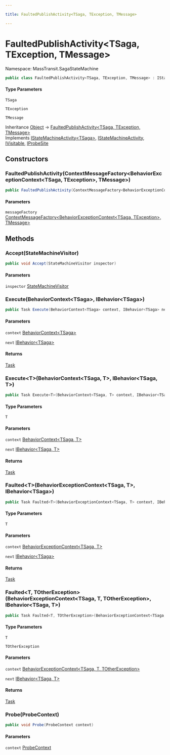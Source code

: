 ```yaml
---

title: FaultedPublishActivity<TSaga, TException, TMessage>

---
```


# FaultedPublishActivity\<TSaga, TException, TMessage\>

Namespace: MassTransit.SagaStateMachine

```csharp
public class FaultedPublishActivity<TSaga, TException, TMessage> : IStateMachineActivity<TSaga>, IStateMachineActivity, IVisitable, IProbeSite
```

#### Type Parameters

`TSaga`<br/>

`TException`<br/>

`TMessage`<br/>

Inheritance [Object](https://learn.microsoft.com/en-us/dotnet/api/system.object) → [FaultedPublishActivity\<TSaga, TException, TMessage\>](../masstransit-sagastatemachine/faultedpublishactivity-3)<br/>
Implements [IStateMachineActivity\<TSaga\>](../../masstransit-abstractions/masstransit/istatemachineactivity-1), [IStateMachineActivity](../../masstransit-abstractions/masstransit/istatemachineactivity), [IVisitable](../../masstransit-abstractions/masstransit/ivisitable), [IProbeSite](../../masstransit-abstractions/masstransit/iprobesite)

## Constructors

### **FaultedPublishActivity(ContextMessageFactory\<BehaviorExceptionContext\<TSaga, TException\>, TMessage\>)**

```csharp
public FaultedPublishActivity(ContextMessageFactory<BehaviorExceptionContext<TSaga, TException>, TMessage> messageFactory)
```

#### Parameters

`messageFactory` [ContextMessageFactory\<BehaviorExceptionContext\<TSaga, TException\>, TMessage\>](../masstransit-sagastatemachine/contextmessagefactory-2)<br/>

## Methods

### **Accept(StateMachineVisitor)**

```csharp
public void Accept(StateMachineVisitor inspector)
```

#### Parameters

`inspector` [StateMachineVisitor](../../masstransit-abstractions/masstransit/statemachinevisitor)<br/>

### **Execute(BehaviorContext\<TSaga\>, IBehavior\<TSaga\>)**

```csharp
public Task Execute(BehaviorContext<TSaga> context, IBehavior<TSaga> next)
```

#### Parameters

`context` [BehaviorContext\<TSaga\>](../../masstransit-abstractions/masstransit/behaviorcontext-1)<br/>

`next` [IBehavior\<TSaga\>](../../masstransit-abstractions/masstransit/ibehavior-1)<br/>

#### Returns

[Task](https://learn.microsoft.com/en-us/dotnet/api/system.threading.tasks.task)<br/>

### **Execute\<T\>(BehaviorContext\<TSaga, T\>, IBehavior\<TSaga, T\>)**

```csharp
public Task Execute<T>(BehaviorContext<TSaga, T> context, IBehavior<TSaga, T> next)
```

#### Type Parameters

`T`<br/>

#### Parameters

`context` [BehaviorContext\<TSaga, T\>](../../masstransit-abstractions/masstransit/behaviorcontext-2)<br/>

`next` [IBehavior\<TSaga, T\>](../../masstransit-abstractions/masstransit/ibehavior-2)<br/>

#### Returns

[Task](https://learn.microsoft.com/en-us/dotnet/api/system.threading.tasks.task)<br/>

### **Faulted\<T\>(BehaviorExceptionContext\<TSaga, T\>, IBehavior\<TSaga\>)**

```csharp
public Task Faulted<T>(BehaviorExceptionContext<TSaga, T> context, IBehavior<TSaga> next)
```

#### Type Parameters

`T`<br/>

#### Parameters

`context` [BehaviorExceptionContext\<TSaga, T\>](../../masstransit-abstractions/masstransit/behaviorexceptioncontext-2)<br/>

`next` [IBehavior\<TSaga\>](../../masstransit-abstractions/masstransit/ibehavior-1)<br/>

#### Returns

[Task](https://learn.microsoft.com/en-us/dotnet/api/system.threading.tasks.task)<br/>

### **Faulted\<T, TOtherException\>(BehaviorExceptionContext\<TSaga, T, TOtherException\>, IBehavior\<TSaga, T\>)**

```csharp
public Task Faulted<T, TOtherException>(BehaviorExceptionContext<TSaga, T, TOtherException> context, IBehavior<TSaga, T> next)
```

#### Type Parameters

`T`<br/>

`TOtherException`<br/>

#### Parameters

`context` [BehaviorExceptionContext\<TSaga, T, TOtherException\>](../../masstransit-abstractions/masstransit/behaviorexceptioncontext-3)<br/>

`next` [IBehavior\<TSaga, T\>](../../masstransit-abstractions/masstransit/ibehavior-2)<br/>

#### Returns

[Task](https://learn.microsoft.com/en-us/dotnet/api/system.threading.tasks.task)<br/>

### **Probe(ProbeContext)**

```csharp
public void Probe(ProbeContext context)
```

#### Parameters

`context` [ProbeContext](../../masstransit-abstractions/masstransit/probecontext)<br/>

